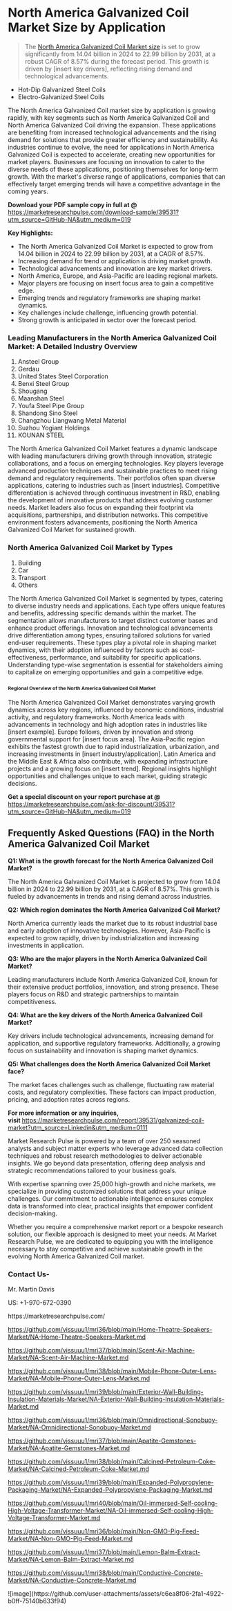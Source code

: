 <h1>North America Galvanized Coil Market&nbsp;Size by Application</h1><blockquote><p>The <a href="https://marketresearchpulse.com/download-sample/39531?utm_source=GitHub-NA&amp;utm_medium=019">North America Galvanized Coil Market size</a> is set to grow significantly from 14.04 billion in 2024 to 22.99 billion by 2031, at a robust CAGR of 8.57% during the forecast period. This growth is driven by [insert key drivers], reflecting rising demand and technological advancements.</p></blockquote><ul><li>Hot-Dip Galvanized Steel Coils<li> Electro-Galvanized Steel Coils</li></ul><p>The North America Galvanized Coil market size by application is growing rapidly, with key segments such as North America Galvanized Coil and North America Galvanized Coil driving the expansion. These applications are benefiting from increased technological advancements and the rising demand for solutions that provide greater efficiency and sustainability. As industries continue to evolve, the need for applications in North America Galvanized Coil is expected to accelerate, creating new opportunities for market players. Businesses are focusing on innovation to cater to the diverse needs of these applications, positioning themselves for long-term growth. With the market's diverse range of applications, companies that can effectively target emerging trends will have a competitive advantage in the coming years.</p><p><strong>Download your PDF sample copy in full at @ </strong><a href="https://marketresearchpulse.com/download-sample/39531?utm_source=GitHub-NA&amp;utm_medium=019">https://marketresearchpulse.com/download-sample/39531?utm_source=GitHub-NA&amp;utm_medium=019</a></p><p><strong>Key Highlights: </strong></p><ul><li>The North America Galvanized Coil Market is expected to grow from 14.04 billion in 2024 to 22.99 billion by 2031, at a CAGR of 8.57%.</li><li>Increasing demand for trend or application is driving market growth.</li><li>Technological advancements and innovation are key market drivers.</li><li>North America, Europe, and Asia-Pacific are leading regional markets.</li><li>Major players are focusing on insert focus area to gain a competitive edge.</li><li>Emerging trends and regulatory frameworks are shaping market dynamics.</li><li>Key challenges include challenge, influencing growth potential.</li><li>Strong growth is anticipated in sector over the forecast period.</li></ul><h3>Leading Manufacturers in the North America Galvanized Coil Market: A Detailed Industry Overview</h3><ol><li>Ansteel Group</li><li>Gerdau</li><li>United States Steel Corporation</li><li>Benxi Steel Group</li><li>Shougang</li><li>Maanshan Steel</li><li>Youfa Steel Pipe Group</li><li>Shandong Sino Steel</li><li>Changzhou Liangwang Metal Material</li><li>Suzhou Yogiant Holdings</li><li>KOUNAN STEEL</li></ol><div class="flex max-w-full flex-col flex-grow"><div class="min-h-8 text-message flex w-full flex-col items-end gap-2 whitespace-normal break-words [.text-message+&amp;]:mt-5" dir="auto" data-message-author-role="assistant" data-message-id="fd8432e4-4910-450d-b182-61b7bfb0a01f" data-message-model-slug="gpt-4o"><div class="flex w-full flex-col gap-1 empty:hidden first:pt-[3px]"><div class="markdown prose w-full break-words dark:prose-invert light"><p>The North America Galvanized Coil Market features a dynamic landscape with leading manufacturers driving growth through innovation, strategic collaborations, and a focus on emerging technologies. Key players leverage advanced production techniques and sustainable practices to meet rising demand and regulatory requirements. Their portfolios often span diverse applications, catering to industries such as [insert industries]. Competitive differentiation is achieved through continuous investment in R&amp;D, enabling the development of innovative products that address evolving customer needs. Market leaders also focus on expanding their footprint via acquisitions, partnerships, and distribution networks. This competitive environment fosters advancements, positioning the North America Galvanized Coil Market for sustained growth.</p></div></div></div></div><h3>North America Galvanized Coil Market by Types</h3><ol><li>Building<li> Car<li> Transport<li> Others</li></ol><div class="flex max-w-full flex-col flex-grow"><div class="min-h-8 text-message flex w-full flex-col items-end gap-2 whitespace-normal break-words [.text-message+&amp;]:mt-5" dir="auto" data-message-author-role="assistant" data-message-id="084470be-0bb7-4664-bddf-5156b4f41249" data-message-model-slug="gpt-4o-mini"><div class="flex w-full flex-col gap-1 empty:hidden first:pt-[3px]"><div class="markdown prose w-full break-words dark:prose-invert light"><p>The North America Galvanized Coil Market is segmented by types, catering to diverse industry needs and applications. Each type offers unique features and benefits, addressing specific demands within the market. The segmentation allows manufacturers to target distinct customer bases and enhance product offerings. Innovation and technological advancements drive differentiation among types, ensuring tailored solutions for varied end-user requirements. These types play a pivotal role in shaping market dynamics, with their adoption influenced by factors such as cost-effectiveness, performance, and suitability for specific applications. Understanding type-wise segmentation is essential for stakeholders aiming to capitalize on emerging opportunities and gain a competitive edge.</p></div></div></div></div><h3><span style="font-size: 11px;">Regional Overview of the North America Galvanized Coil Market</span></h3><div class="flex max-w-full flex-col flex-grow"><div class="min-h-8 text-message flex w-full flex-col items-end gap-2 whitespace-normal break-words [.text-message+&amp;]:mt-5" dir="auto" data-message-author-role="assistant" data-message-id="e9038762-ce64-4e30-91c9-9bd413514231" data-message-model-slug="gpt-4o-mini"><div class="flex w-full flex-col gap-1 empty:hidden first:pt-[3px]"><div class="markdown prose w-full break-words dark:prose-invert light"><p>The North America Galvanized Coil Market demonstrates varying growth dynamics across key regions, influenced by economic conditions, industrial activity, and regulatory frameworks. North America leads with advancements in technology and high adoption rates in industries like [insert example]. Europe follows, driven by innovation and strong governmental support for [insert focus area]. The Asia-Pacific region exhibits the fastest growth due to rapid industrialization, urbanization, and increasing investments in [insert industry/application]. Latin America and the Middle East &amp; Africa also contribute, with expanding infrastructure projects and a growing focus on [insert trend]. Regional insights highlight opportunities and challenges unique to each market, guiding strategic decisions.</p></div></div></div></div><p><strong>Get a special discount on your report purchase at @ </strong><a href="https://marketresearchpulse.com/ask-for-discount/39531?utm_source=GitHub-NA&amp;utm_medium=019">https://marketresearchpulse.com/ask-for-discount/39531?utm_source=GitHub-NA&amp;utm_medium=019</a></p><h2>Frequently Asked Questions (FAQ) in the North America Galvanized Coil Market</h2><p><strong>Q1: What is the growth forecast for the North America Galvanized Coil Market?</strong></p><p>The North America Galvanized Coil Market is projected to grow from 14.04 billion in 2024 to 22.99 billion by 2031, at a CAGR of 8.57%. This growth is fueled by advancements in trends and rising demand across industries.</p><p><strong>Q2: Which region dominates the North America Galvanized Coil Market?</strong></p><p>North America currently leads the market due to its robust industrial base and early adoption of innovative technologies. However, Asia-Pacific is expected to grow rapidly, driven by industrialization and increasing investments in application.</p><p><strong>Q3: Who are the major players in the North America Galvanized Coil Market?</strong></p><p>Leading manufacturers include North America Galvanized Coil, known for their extensive product portfolios, innovation, and strong presence. These players focus on R&amp;D and strategic partnerships to maintain competitiveness.</p><p><strong>Q4: What are the key drivers of the North America Galvanized Coil Market?</strong></p><p>Key drivers include technological advancements, increasing demand for application, and supportive regulatory frameworks. Additionally, a growing focus on sustainability and innovation is shaping market dynamics.</p><p><strong>Q5: What challenges does the North America Galvanized Coil Market face?</strong></p><p>The market faces challenges such as challenge, fluctuating raw material costs, and regulatory complexities. These factors can impact production, pricing, and adoption rates across regions.</p><p><strong>For more information or any inquiries, visit&nbsp;</strong><a href="https://marketresearchpulse.com/report/39531/galvanized-coil-market?utm_source=Linkedin&utm_medium=0111">https://marketresearchpulse.com/report/39531/galvanized-coil-market?utm_source=Linkedin&utm_medium=0111</a></p><p>Market Research Pulse is powered by a team of over 250 seasoned analysts and subject matter experts who leverage advanced data collection techniques and robust research methodologies to deliver actionable insights. We go beyond data presentation, offering deep analysis and strategic recommendations tailored to your business goals.</p><p>With expertise spanning over 25,000 high-growth and niche markets, we specialize in providing customized solutions that address your unique challenges. Our commitment to actionable intelligence ensures complex data is transformed into clear, practical insights that empower confident decision-making.</p><p>Whether you require a comprehensive market report or a bespoke research solution, our flexible approach is designed to meet your needs. At Market Research Pulse, we are dedicated to equipping you with the intelligence necessary to stay competitive and achieve sustainable growth in the evolving North America Galvanized Coil market.</p><h3><strong>Contact Us-</strong></h3><p>Mr. Martin Davis</p><p>US: +1-970-672-0390</p><p>https://marketresearchpulse.com/</p><p><a href="https://github.com/vissuuu1/mri36/blob/main/Home-Theatre-Speakers-Market/NA-Home-Theatre-Speakers-Market.md">https://github.com/vissuuu1/mri36/blob/main/Home-Theatre-Speakers-Market/NA-Home-Theatre-Speakers-Market.md</a></p><p><a href="https://github.com/vissuuu1/mri37/blob/main/Scent-Air-Machine-Market/NA-Scent-Air-Machine-Market.md">https://github.com/vissuuu1/mri37/blob/main/Scent-Air-Machine-Market/NA-Scent-Air-Machine-Market.md</a></p><p><a href="https://github.com/vissuuu1/mri38/blob/main/Mobile-Phone-Outer-Lens-Market/NA-Mobile-Phone-Outer-Lens-Market.md">https://github.com/vissuuu1/mri38/blob/main/Mobile-Phone-Outer-Lens-Market/NA-Mobile-Phone-Outer-Lens-Market.md</a></p><p><a href="https://github.com/vissuuu1/mri39/blob/main/Exterior-Wall-Building-Insulation-Materials-Market/NA-Exterior-Wall-Building-Insulation-Materials-Market.md">https://github.com/vissuuu1/mri39/blob/main/Exterior-Wall-Building-Insulation-Materials-Market/NA-Exterior-Wall-Building-Insulation-Materials-Market.md</a></p><p><a href="https://github.com/vissuuu1/mri36/blob/main/Omnidirectional-Sonobuoy-Market/NA-Omnidirectional-Sonobuoy-Market.md">https://github.com/vissuuu1/mri36/blob/main/Omnidirectional-Sonobuoy-Market/NA-Omnidirectional-Sonobuoy-Market.md</a></p><p><a href="https://github.com/vissuuu1/mri37/blob/main/Apatite-Gemstones-Market/NA-Apatite-Gemstones-Market.md">https://github.com/vissuuu1/mri37/blob/main/Apatite-Gemstones-Market/NA-Apatite-Gemstones-Market.md</a></p><p><a href="https://github.com/vissuuu1/mri38/blob/main/Calcined-Petroleum-Coke-Market/NA-Calcined-Petroleum-Coke-Market.md">https://github.com/vissuuu1/mri38/blob/main/Calcined-Petroleum-Coke-Market/NA-Calcined-Petroleum-Coke-Market.md</a></p><p><a href="https://github.com/vissuuu1/mri39/blob/main/Expanded-Polypropylene-Packaging-Market/NA-Expanded-Polypropylene-Packaging-Market.md">https://github.com/vissuuu1/mri39/blob/main/Expanded-Polypropylene-Packaging-Market/NA-Expanded-Polypropylene-Packaging-Market.md</a></p><p><a href="https://github.com/vissuuu1/mri40/blob/main/Oil-immersed-Self-cooling-High-Voltage-Transformer-Market/NA-Oil-immersed-Self-cooling-High-Voltage-Transformer-Market.md">https://github.com/vissuuu1/mri40/blob/main/Oil-immersed-Self-cooling-High-Voltage-Transformer-Market/NA-Oil-immersed-Self-cooling-High-Voltage-Transformer-Market.md</a></p><p><a href="https://github.com/vissuuu1/mri36/blob/main/Non-GMO-Pig-Feed-Market/NA-Non-GMO-Pig-Feed-Market.md">https://github.com/vissuuu1/mri36/blob/main/Non-GMO-Pig-Feed-Market/NA-Non-GMO-Pig-Feed-Market.md</a></p><p><a href="https://github.com/vissuuu1/mri37/blob/main/Lemon-Balm-Extract-Market/NA-Lemon-Balm-Extract-Market.md">https://github.com/vissuuu1/mri37/blob/main/Lemon-Balm-Extract-Market/NA-Lemon-Balm-Extract-Market.md</a></p><p><a href="https://github.com/vissuuu1/mri38/blob/main/Conductive-Concrete-Market/NA-Conductive-Concrete-Market.md">https://github.com/vissuuu1/mri38/blob/main/Conductive-Concrete-Market/NA-Conductive-Concrete-Market.md</a></p>
![image](https://github.com/user-attachments/assets/c6ea8f06-2fa1-4922-b0ff-75140b633f94)
